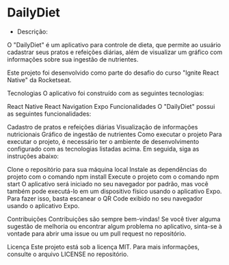 # DailyDiet

- Descrição:

O "DailyDiet" é um aplicativo para controle de dieta, que permite ao usuário cadastrar seus pratos e refeições diárias, além de visualizar um gráfico com informações sobre sua ingestão de nutrientes.

Este projeto foi desenvolvido como parte do desafio do curso "Ignite React Native" da Rocketseat.

Tecnologias
O aplicativo foi construído com as seguintes tecnologias:

React Native
React Navigation
Expo
Funcionalidades
O "DailyDiet" possui as seguintes funcionalidades:

Cadastro de pratos e refeições diárias
Visualização de informações nutricionais
Gráfico de ingestão de nutrientes
Como executar o projeto
Para executar o projeto, é necessário ter o ambiente de desenvolvimento configurado com as tecnologias listadas acima. Em seguida, siga as instruções abaixo:

Clone o repositório para sua máquina local
Instale as dependências do projeto com o comando npm install
Execute o projeto com o comando npm start
O aplicativo será iniciado no seu navegador por padrão, mas você também pode executá-lo em um dispositivo físico usando o aplicativo Expo. Para fazer isso, basta escanear o QR Code exibido no seu navegador usando o aplicativo Expo.

Contribuições
Contribuições são sempre bem-vindas! Se você tiver alguma sugestão de melhoria ou encontrar algum problema no aplicativo, sinta-se à vontade para abrir uma issue ou um pull request no repositório.

Licença
Este projeto está sob a licença MIT. Para mais informações, consulte o arquivo LICENSE no repositório.
